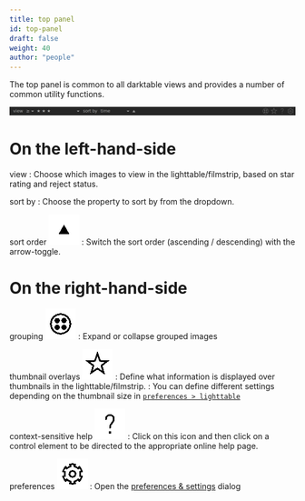 ```yaml
---
title: top panel
id: top-panel
draft: false
weight: 40
author: "people"
---
```


The top panel is common to all darktable views and provides a number of common utility functions.

![top-panel](./top-panel/top-panel.png#w100)

# On the left-hand-side

view
: Choose which images to view in the lighttable/filmstrip, based on star rating and reject status.

sort by
: Choose the property to sort by from the dropdown.

sort order ![top-panel_sort-order icon](./top-panel/top-panel_sort-order.png#inline)
: Switch the sort order (ascending / descending) with the arrow-toggle.

# On the right-hand-side

grouping ![top panel_grouping icon](./top-panel/top-panel_grouping.png#inline)
: Expand or collapse grouped images

thumbnail overlays ![top panel_overlays icon](./top-panel/top-panel_overlays.png#inline)
: Define what information is displayed over thumbnails in the lighttable/filmstrip.
: You can define different settings depending on the thumbnail size in [`preferences > lighttable`](../../preferences-settings/lighttable.md)

context-sensitive help ![top panel_help icon](./top-panel/top-panel_help.png#inline)
: Click on this icon and then click on a control element to be directed to the appropriate online help page.

preferences ![top panel_preferences icon](./top-panel/top-panel_preferences.png#inline)
: Open the [preferences & settings](../../preferences-settings/_index.md) dialog
